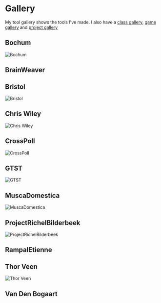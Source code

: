 Gallery
=======
My tool gallery shows the tools I've made.
I also have a [class gallery](http://richelbilderbeek.nl/CppClassGallery.htm), [game gallery](http://richelbilderbeek.nl/GameGallery.htm) and [project gallery](http://richelbilderbeek.nl/ProjectGallery.htm)
 
Bochum
------
 
![Bochum](ProjectBochumGaborFiltersResults.png)
 
BrainWeaver
-----------
 
Bristol
-------
 
![Bristol](ProjectBristol_1_0.png)
 
Chris Wiley
-----------
 
![Chris Wiley](ProjectChrisWiley_1_0.png)
 
CrossPoll
---------
 
![CrossPoll](ProjectCrossPoll3.png)
 
GTST
----
 
![GTST](ProjectGtst_1_2.png)
 
MuscaDomestica
--------------
 
![MuscaDomestica](ProjectMuscaDomestica_1_0.png)
 
ProjectRichelBilderbeek
-----------------------
 
![ProjectRichelBilderbeek](ProjectRichelBilderbeek_1_14.png)
 
RampalEtienne
-------------
 
Thor Veen
---------
 
![Thor Veen](ProjectThorVeen_0_9.png)
 
Van Den Bogaart
---------------
 
